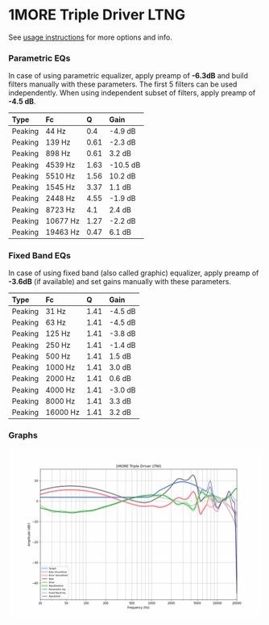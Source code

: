 # 1MORE Triple Driver LTNG
See [usage instructions](https://github.com/jaakkopasanen/AutoEq#usage) for more options and info.

### Parametric EQs
In case of using parametric equalizer, apply preamp of **-6.3dB** and build filters manually
with these parameters. The first 5 filters can be used independently.
When using independent subset of filters, apply preamp of **-4.5 dB**.

| Type    | Fc       |    Q | Gain     |
|:--------|:---------|:-----|:---------|
| Peaking | 44 Hz    | 0.4  | -4.9 dB  |
| Peaking | 139 Hz   | 0.61 | -2.3 dB  |
| Peaking | 898 Hz   | 0.61 | 3.2 dB   |
| Peaking | 4539 Hz  | 1.63 | -10.5 dB |
| Peaking | 5510 Hz  | 1.56 | 10.2 dB  |
| Peaking | 1545 Hz  | 3.37 | 1.1 dB   |
| Peaking | 2448 Hz  | 4.55 | -1.9 dB  |
| Peaking | 8723 Hz  | 4.1  | 2.4 dB   |
| Peaking | 10677 Hz | 1.27 | -2.2 dB  |
| Peaking | 19463 Hz | 0.47 | 6.1 dB   |

### Fixed Band EQs
In case of using fixed band (also called graphic) equalizer, apply preamp of **-3.6dB**
(if available) and set gains manually with these parameters.

| Type    | Fc       |    Q | Gain    |
|:--------|:---------|:-----|:--------|
| Peaking | 31 Hz    | 1.41 | -4.5 dB |
| Peaking | 63 Hz    | 1.41 | -4.5 dB |
| Peaking | 125 Hz   | 1.41 | -3.8 dB |
| Peaking | 250 Hz   | 1.41 | -1.4 dB |
| Peaking | 500 Hz   | 1.41 | 1.5 dB  |
| Peaking | 1000 Hz  | 1.41 | 3.0 dB  |
| Peaking | 2000 Hz  | 1.41 | 0.6 dB  |
| Peaking | 4000 Hz  | 1.41 | -3.0 dB |
| Peaking | 8000 Hz  | 1.41 | 3.3 dB  |
| Peaking | 16000 Hz | 1.41 | 3.2 dB  |

### Graphs
![](./1MORE%20Triple%20Driver%20LTNG.png)